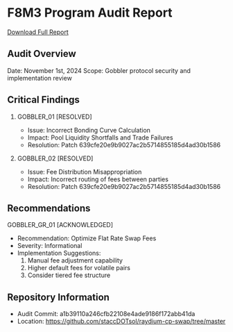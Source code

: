 # F8M3 Program Audit Report

[Download Full Report](https://github.com/madshieldio/Publications/blob/main/Gobble/Fun...Fomo...Gobble...Go.pdf)

## Audit Overview
Date: November 1st, 2024
Scope: Gobbler protocol security and implementation review

## Critical Findings
1. GOBBLER_01 [RESOLVED]
   - Issue: Incorrect Bonding Curve Calculation
   - Impact: Pool Liquidity Shortfalls and Trade Failures
   - Resolution: Patch 639cfe20e9b9027ac2b5714855185d4ad30b1586

2. GOBBLER_02 [RESOLVED]
   - Issue: Fee Distribution Misappropriation
   - Impact: Incorrect routing of fees between parties
   - Resolution: Patch 639cfe20e9b9027ac2b5714855185d4ad30b1586

## Recommendations
GOBBLER_GR_01 [ACKNOWLEDGED]
- Recommendation: Optimize Flat Rate Swap Fees
- Severity: Informational
- Implementation Suggestions:
  1. Manual fee adjustment capability
  2. Higher default fees for volatile pairs
  3. Consider tiered fee structure

## Repository Information
- Audit Commit: a1b39110a246cfb22108e4ade9186f172abb41da
- Location: https://github.com/staccDOTsol/raydium-cp-swap/tree/master

